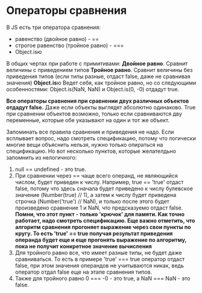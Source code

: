# Операторы сравнения

В JS есть три оператора сравнения:
- равенство (двойное равно) - ==
- строгое равенство (тройное равно) - ===
- Object.isю

В общих чертах при работе с примитивами:
**Двойное равно**. Сравнит величины с приведением типов
**Тройное равно**. Сравнит величины без приведения типов (если типы разные, отдаст false, даже не сравнивая значения)
**Object.is**ю Ведет себя, как тройное равно, но со следующими особенностями: Object.is(NaN, NaN) и Object.is(0, -0) отдадут true.


**Все операторы сравнения при сравнении двух различных объектов отдадут false.** Даже если объекты выглядят абсолютно одинаково. True при сравнении объектов возможно, только если сравниваются дву переменные, которые обе указывают на один и тот же объект.


Запоминать все правила сравнения и приведения не надо. Если всплывает вопрос, надо смотреть спецификацию, потому что логически многие вещи объяснить нельзя, нужно только опираться на спецификацию. Но вот несколько пунктов, которые желателдьно запомнить из нелогичного:
1. null == undefined - это true.
2. При сравнении через == чаще всего операнд, не являющийся числом, будет приведен к числу. Например, true == 'true' отдаст false, потому что здесь сначала будет приведено к числу булевское значение (Number(true) // 1), а затем к числу будет приведена строчка (Number('true') // NaN), и только после этого будет произведено сравнение 1 и NaN, что предсказуемо отдаст false.
  **Помни, что этот пункт - только 'крючок' для памяти. Как точно работает, надо смотреть спецификацию. Еще важно отметить, что алгоритм сравнения прогоняет выражение через свои пункты по кругу. То есть 'true' == true получая результат приведения операнда будет еще и еще прогонять выражение по алгоритму, пока не получит конкретное значение вычисления**
3. Для тройного равно все, что имеет разные типы, не будет даже сравниваться. То есть в примере 'true' === true оператор отдаст false, при этом значения операндов не учитываются никак, ведь оператор отдал false еще на этапе сравнения типов.
4. Также для тройного равно 0 === -0 - это true, а NaN === NaN - это false.
